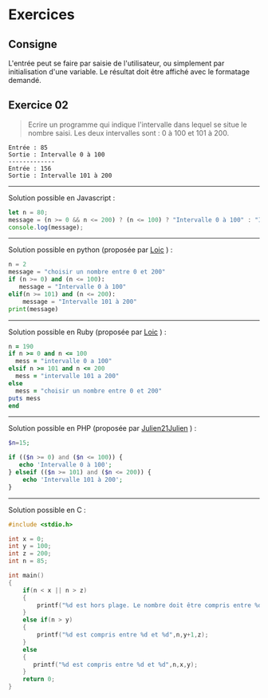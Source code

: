 # Exercices
## Consigne
L'entrée peut se faire par saisie de l'utilisateur, ou simplement par initialisation d'une variable. Le résultat doit être affiché avec le formatage demandé.

## Exercice 02
>Ecrire un programme qui indique l'intervalle dans lequel se situe le nombre saisi.
>Les deux intervalles sont : 0 à 100 et 101 à 200.
```
Entrée : 85
Sortie : Intervalle 0 à 100
-------------
Entrée : 156
Sortie : Intervalle 101 à 200
```
-----------------------------------------------------
Solution possible en Javascript :
```javascript
let n = 80;
message = (n >= 0 && n <= 200) ? (n <= 100) ? "Intervalle 0 à 100" : "Intervalle 100 à 200" : "Choisir un nombre entre 0 et 200";
console.log(message);
```
-----------------------------------------------------
Solution possible en python (proposée par [Loic](https://github.com/EuryX) )  :
```python
n = 2
message = "choisir un nombre entre 0 et 200"
if (n >= 0) and (n <= 100):
   message = "Intervalle 0 à 100"
elif(n >= 101) and (n <= 200):
    message = "Intervalle 101 à 200"
print(message)
```
-----------------------------------------------------
Solution possible en Ruby (proposée par [Loic](https://github.com/EuryX) )  :
```Ruby
n = 190
if n >= 0 and n <= 100
  mess = "intervalle 0 a 100"
elsif n >= 101 and n <= 200
  mess = "intervalle 101 a 200"
else 
  mess = "choisir un nombre entre 0 et 200"
puts mess
end
```
-----------------------------------------------------
Solution possible en PHP (proposée par [Julien21Julien](https://github.com/Julien21Julien) )  :
```PHP
$n=15;

if (($n >= 0) and ($n <= 100)) {
   echo 'Intervalle 0 à 100';
} elseif (($n >= 101) and ($n <= 200)) {
    echo 'Intervalle 101 à 200';
}
```
-----------------------------------------------------
Solution possible en C :
```C
#include <stdio.h>

int x = 0;
int y = 100;
int z = 200;
int n = 85;

int main()
{
    if(n < x || n > z)
    {
        printf("%d est hors plage. Le nombre doit être compris entre %d et %d",n,x,z);
    }
    else if(n > y)
    {
        printf("%d est compris entre %d et %d",n,y+1,z);
    }
    else
    {
       printf("%d est compris entre %d et %d",n,x,y); 
    }
    return 0;
}
```
